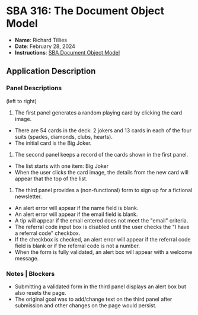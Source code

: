 # SBA 316: The Document Object Model

* **Name**: Richard Tillies
* **Date**: February 28, 2024
* **Instructions**: [SBA Document Object Model](sba-document-object-model.pdf)


## Application Description

### Panel Descriptions 
(left to right)

1. The first panel generates a random playing card by clicking the card image.
  * There are 54 cards in the deck: 2 jokers and 13 cards in each of the four suits (spades, diamonds, clubs, hearts).
  * The initial card is the Big Joker.
1. The second panel keeps a record of the cards shown in the first panel.
  * The list starts with one item: Big Joker
  * When the user clicks the card image, the details from the new card will appear that the top of the list.
1. The third panel provides a (non-functional) form to sign up for a fictional newsletter.
  * An alert error will appear if the name field is blank.
  * An alert error will appear if the email field is blank.
  * A tip will appear if the email entered does not meet the "email" criteria.
  * The referral code input box is disabled until the user checks the "I have a referral code" checkbox.
  * If the checkbox is checked, an alert error will appear if the referral code field is blank or if the referral code is not a number.
  * When the form is fully validated, an alert box will appear with a welcome message.

### Notes | Blockers

* Submitting a validated form in the third panel displays an alert box but also resets the page. 
* The original goal was to add/change text on the third panel after submission and other changes on the page would persist.
